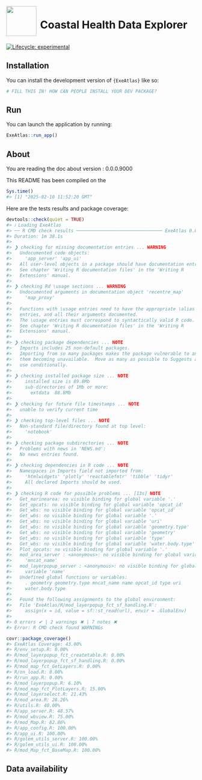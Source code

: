 
<!-- README.md is generated from README.Rmd. Please edit that file -->

<div style="display: flex; align-items: center;">

<img src="app/www/logo.svg" width="80" style="margin-right: 10px;"/>
<h1>
Coastal Health Data Explorer
</h1>

</div>

<!-- badges: start -->

[![Lifecycle:
experimental](https://img.shields.io/badge/lifecycle-experimental-orange.svg)](https://lifecycle.r-lib.org/articles/stages.html#experimental)
<!-- badges: end -->

## Installation

You can install the development version of `{ExeAtlas}` like so:

``` r
# FILL THIS IN! HOW CAN PEOPLE INSTALL YOUR DEV PACKAGE?
```

## Run

You can launch the application by running:

``` r
ExeAtlas::run_app()
```

## About

You are reading the doc about version : 0.0.0.9000

This README has been compiled on the

``` r
Sys.time()
#> [1] "2025-02-10 11:52:20 GMT"
```

Here are the tests results and package coverage:

``` r
devtools::check(quiet = TRUE)
#> ℹ Loading ExeAtlas
#> ── R CMD check results ──────────────────────────────── ExeAtlas 0.0.0.9000 ────
#> Duration: 1m 38.1s
#> 
#> ❯ checking for missing documentation entries ... WARNING
#>   Undocumented code objects:
#>     'app_server' 'app_ui'
#>   All user-level objects in a package should have documentation entries.
#>   See chapter 'Writing R documentation files' in the 'Writing R
#>   Extensions' manual.
#> 
#> ❯ checking Rd \usage sections ... WARNING
#>   Undocumented arguments in documentation object 'recentre_map'
#>     'map_proxy'
#>   
#>   Functions with \usage entries need to have the appropriate \alias
#>   entries, and all their arguments documented.
#>   The \usage entries must correspond to syntactically valid R code.
#>   See chapter 'Writing R documentation files' in the 'Writing R
#>   Extensions' manual.
#> 
#> ❯ checking package dependencies ... NOTE
#>   Imports includes 25 non-default packages.
#>   Importing from so many packages makes the package vulnerable to any of
#>   them becoming unavailable.  Move as many as possible to Suggests and
#>   use conditionally.
#> 
#> ❯ checking installed package size ... NOTE
#>     installed size is 89.8Mb
#>     sub-directories of 1Mb or more:
#>       extdata  88.8Mb
#> 
#> ❯ checking for future file timestamps ... NOTE
#>   unable to verify current time
#> 
#> ❯ checking top-level files ... NOTE
#>   Non-standard file/directory found at top level:
#>     'notebook'
#> 
#> ❯ checking package subdirectories ... NOTE
#>   Problems with news in 'NEWS.md':
#>   No news entries found.
#> 
#> ❯ checking dependencies in R code ... NOTE
#>   Namespaces in Imports field not imported from:
#>     'htmlwidgets' 'plotly' 'reactablefmtr' 'tibble' 'tidyr'
#>     All declared Imports should be used.
#> 
#> ❯ checking R code for possible problems ... [13s] NOTE
#>   Get_marinearea: no visible binding for global variable '.'
#>   Get_opcats: no visible binding for global variable 'opcat_id'
#>   Get_wbs: no visible binding for global variable 'opcat_id'
#>   Get_wbs: no visible binding for global variable '.'
#>   Get_wbs: no visible binding for global variable 'uri'
#>   Get_wbs: no visible binding for global variable 'geometry.type'
#>   Get_wbs: no visible binding for global variable 'geometry'
#>   Get_wbs: no visible binding for global variable 'type'
#>   Get_wbs: no visible binding for global variable 'water.body.type'
#>   Plot_opcats: no visible binding for global variable '.'
#>   mod_area_server : <anonymous>: no visible binding for global variable
#>     'mncat_name'
#>   mod_layerpopup_server : <anonymous>: no visible binding for global
#>     variable 'name'
#>   Undefined global functions or variables:
#>     . geometry geometry.type mncat_name name opcat_id type uri
#>     water.body.type
#>   
#>   Found the following assignments to the global environment:
#>   File 'ExeAtlas/R/mod_layerpopup_fct_sf_handling.R':
#>     assign(x = id, value = sf::st_read(url), envir = .GlobalEnv)
#> 
#> 0 errors ✔ | 2 warnings ✖ | 7 notes ✖
#> Error: R CMD check found WARNINGs
```

``` r
covr::package_coverage()
#> ExeAtlas Coverage: 43.00%
#> R/env_setup.R: 0.00%
#> R/mod_layerpopup_fct_createtable.R: 0.00%
#> R/mod_layerpopup_fct_sf_handling.R: 0.00%
#> R/mod_map_fct_GetLayers.R: 0.00%
#> R/on_load.R: 0.00%
#> R/run_app.R: 0.00%
#> R/mod_layerpopup.R: 6.10%
#> R/mod_map_fct_PlotLayers.R: 15.00%
#> R/mod_layerselect.R: 21.43%
#> R/mod_area.R: 28.26%
#> R/utils.R: 40.00%
#> R/app_server.R: 48.57%
#> R/mod_wbview.R: 75.00%
#> R/mod_Map.R: 82.86%
#> R/app_config.R: 100.00%
#> R/app_ui.R: 100.00%
#> R/golem_utils_server.R: 100.00%
#> R/golem_utils_ui.R: 100.00%
#> R/mod_Map_fct_BaseMap.R: 100.00%
```

## Data availability
